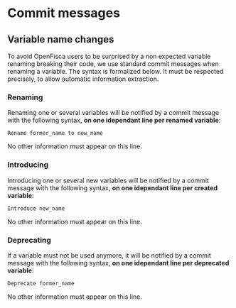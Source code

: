 Commit messages
===============


Variable name changes
---------------------

To avoid OpenFisca users to be surprised by a non expected variable renaming breaking their code, we use standard commit messages when renaming a variable. The syntax is formalized below. It must be respected precisely, to allow automatic information extraction.


### Renaming

Renaming one or several variables will be notified by a commit message with the following syntax, **on one idependant line per renamed variable**:

```
Rename former_name to new_name
```

No other information must appear on this line.


### Introducing

Introducing one or several new variables will be notified by a commit message with the following syntax, **on one idependant line per created variable**:

```
Introduce new_name
```

No other information must appear on this line.


### Deprecating

If a variable must not be used anymore, it will be notified by a commit message with the following syntax, **on one idependant line per deprecated variable**:

```
Deprecate former_name
```

No other information must appear on this line.

